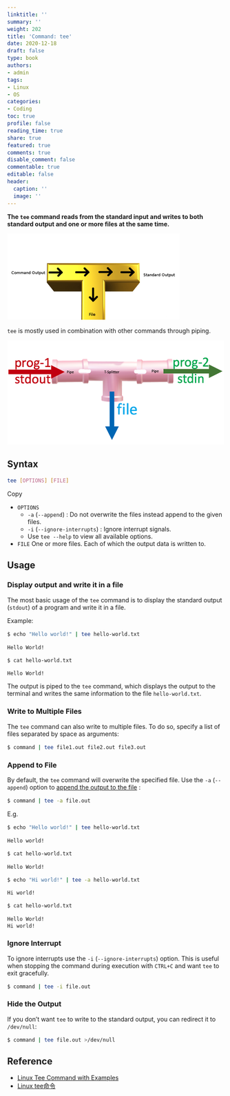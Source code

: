 ```yaml
---
linktitle: ''
summary: ''
weight: 202
title: 'Command: tee'
date: 2020-12-18
draft: false
type: book
authors:
- admin
tags:
- Linux
- OS
categories:
- Coding
toc: true
profile: false
reading_time: true
share: true
featured: true
comments: true
disable_comment: false
commentable: true
editable: false
header:
  caption: ''
  image: ''
---
```


**The `tee` command reads from the standard input and writes to both standard output and one or more files at the same time.** 

![How to Use the Tee Command in Linux - Make Tech Easier](https://raw.githubusercontent.com/EckoTan0804/upic-repo/master/uPic/tee-featured-400x200.png)

`tee` is mostly used in combination with other commands through piping.

<img src="https://raw.githubusercontent.com/EckoTan0804/upic-repo/master/uPic/tee-pipe-20201218182022663.png" alt="Introduction to the tee Command - Baeldung on Linux" style="zoom:80%;" />

## Syntax

```sh
tee [OPTIONS] [FILE]
```

Copy

- `OPTIONS`
  - `-a` (`--append`) : Do not overwrite the files instead append to the given files.
  - `-i` (`--ignore-interrupts`) : Ignore interrupt signals.
  - Use `tee --help` to view all available options.
- `FILE`  One or more files. Each of which the output data is written to.

## Usage

### Display output and write it in a file

The most basic usage of the `tee` command is to display the standard output (`stdout`) of a program and write it in a file.

Example:

```bash
$ echo "Hello world!" | tee hello-world.txt
```

```
Hello World!
```

```bash
$ cat hello-world.txt
```

```
Hello World!
```

The output is piped to the `tee` command, which displays the output to the terminal and writes the same information to the file `hello-world.txt`.

### Write to Multiple Files

The `tee` command can also write to multiple files. To do so, specify a list of files separated by space as arguments:

```bash
$ command | tee file1.out file2.out file3.out
```

### Append to File

By default, the `tee` command will overwrite the specified file. Use the `-a` (`--append`) option to [append the output to the file](https://linuxize.com/post/bash-append-to-file/) :

```bash
$ command | tee -a file.out
```

E.g.

```bash
$ echo "Hello world!" | tee hello-world.txt
```

```
Hello world!
```

```bash
$ cat hello-world.txt
```

```
Hello World!
```

```bash
$ echo "Hi world!" | tee -a hello-world.txt
```

```
Hi world!
```

```bash
$ cat hello-world.txt
```

```
Hello World!
Hi world!
```

### Ignore Interrupt

To ignore interrupts use the `-i` (`--ignore-interrupts`) option. This is useful when stopping the command during execution with `CTRL+C` and want `tee` to exit gracefully.

```bash
$ command | tee -i file.out
```

### Hide the Output

If you don’t want `tee` to write to the standard output, you can redirect it to `/dev/null`:

```bash
$ command | tee file.out >/dev/null
```

## Reference

- [Linux Tee Command with Examples](https://linuxize.com/post/linux-tee-command/)
- [Linux tee命令](https://www.runoob.com/linux/linux-comm-tee.html)
